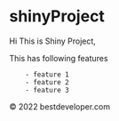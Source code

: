 # shinyProject


Hi This is Shiny Project,

This has following features
  
        - feature 1
        - feature 2
        - feature 3
        
        
&copy; 2022 bestdeveloper.com

